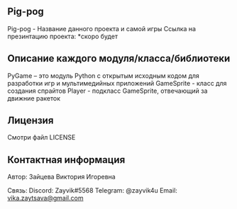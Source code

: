Pig-pog
---------

Pig-pog - Название данного проекта и самой игры
Ссылка на презинтацию проекта: *скоро будет 

Описание каждого модуля/класса/библиотеки
------------------------------------------

PyGame  – это модуль Python с открытым исходным кодом для разработки игр и мультимедийных приложений
GameSprite - класс для создания спрайтов 
Player - подкласс GameSprite, отвечающий за движние ракеток

Лицензия 
--------

Смотри файл LICENSE

Контактная информация
----------------------

Автор: Зайцева Виктория Игоревна 

Связь:
Discord: Zayvik#5568
Telegram: @zayvik4u
Email: vika.zaytsava@gmail.com
